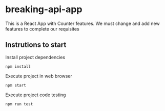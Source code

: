 # breaking-api-app

This is a React App with Counter features. We must change and add new features to complete our requisites

## Instrutions to start

Install project dependencies
```
npm install
```

Execute project in web browser

```
npm start
```

Execute project code testing

```
npm run test
```

